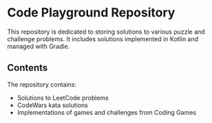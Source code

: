 # Code Playground Repository

This repository is dedicated to storing solutions to various puzzle and challenge problems. It includes solutions implemented in Kotlin
and managed with Gradle.

## Contents

The repository contains:

- Solutions to LeetCode problems
- CodeWars kata solutions
- Implementations of games and challenges from Coding Games
